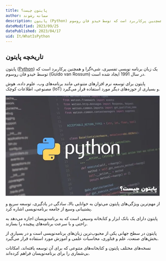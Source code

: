 ```yaml
---
title: پایتون چیست؟
author: سمانه رشوند
description: پایتون (Python) یک زبان برنامه‌نویسی تفسیری، شیءگرا و همچنین پرکاربرد است که توسط خیدو فان روسوم (Guido van Rossum) در سال 1991 ایجاد شده است.
dateModified: 2023/09/25
datePublished: 2023/04/17
uid: It/WhatIsPython
---
```

## تاریخچه پایتون

پایتون (<a href="https://www.python.org/" target="_blank">Python</a>) یک زبان برنامه نویسی تفسیری، شیءگرا و همچنین پرکاربرد است که توسط خیدو فان روسوم (Guido van Rossum) در سال 1991 ایجاد شده است.

پایتون برای توسعه نرم افزارهای متنوعی مانند برنامه‌های وب، علوم داده، هوش مصنوعی، اطلاعات کوچک (IoT) و بسیاری از حوزه‌های دیگر مورد استفاده قرار می‌گیرد.

<a href="https://www.python.org/" target="_blank">!["Python"](./Images/Python.webp)
</a>

از مهم‌ترین ویژگی‌های پایتون می‌توان به خوانایی بالا، سادگی در یادگیری، توسعه سریع و پشتیبانی وسیع از جامعه برنامه‌نویسی اشاره کرد. 

پایتون دارای یک بانک ابزار و کتابخانه وسیعی است که به برنامه‌نویسان اجازه می‌دهد به راحتی و با سرعت برنامه‌های پیچیده را بسازند.

پایتون در سطح جهانی یکی از محبوب‌ترین زبان‌های برنامه‌نویسی است و در بسیاری از بخش‌های صنعت، علم و فناوری، محاسبات علمی و آموزش مورد استفاده قرار می‌گیرد. 

نسخه‌های مختلف پایتون و کتابخانه‌های متنوعی که برای آن توسعه یافته‌اند، امکانات بی‌شماری را برای برنامه‌نویسان فراهم کرده‌اند.
